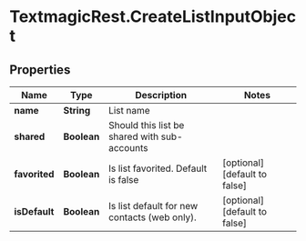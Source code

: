 # TextmagicRest.CreateListInputObject

## Properties
Name | Type | Description | Notes
------------ | ------------- | ------------- | -------------
**name** | **String** | List name | 
**shared** | **Boolean** | Should this list be shared with sub-accounts | 
**favorited** | **Boolean** | Is list favorited. Default is false | [optional] [default to false]
**isDefault** | **Boolean** | Is list default for new contacts (web only). | [optional] [default to false]


